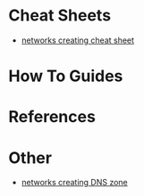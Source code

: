 # Cheat Sheets
  - [networks creating cheat sheet](https://github.com/broadinstitute/dsp-devops-wiki/wiki/networks_creating_cheat_sheet)

# How To Guides

# References

# Other
  - [networks creating DNS zone](https://github.com/broadinstitute/dsp-devops-wiki/wiki/networks_creating_DNS_zone)

